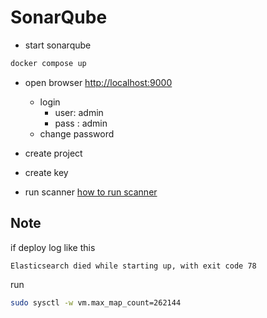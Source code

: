 # SonarQube
- start sonarqube
```bash
docker compose up
```
- open browser <a href="http://localhost:9000">http://localhost:9000</a>
    - login
        - user: admin
        - pass : admin
    - change password

- create project
- create key
- run scanner [how to run scanner]('./scanner/README.md')

## Note
if deploy log like this
```
Elasticsearch died while starting up, with exit code 78
```

run 
```bash
sudo sysctl -w vm.max_map_count=262144
```